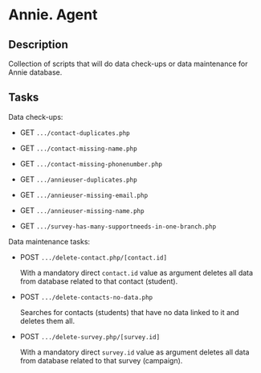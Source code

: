 # Annie. Agent

## Description

Collection of scripts that will do data check-ups or data maintenance for Annie database.

## Tasks

Data check-ups:

 - GET `.../contact-duplicates.php`

 - GET `.../contact-missing-name.php`

 - GET `.../contact-missing-phonenumber.php`

 - GET `.../annieuser-duplicates.php`

 - GET `.../annieuser-missing-email.php`

 - GET `.../annieuser-missing-name.php`

 - GET `.../survey-has-many-supportneeds-in-one-branch.php`


Data maintenance tasks:

- POST `.../delete-contact.php/[contact.id]`

  With a mandatory direct `contact.id` value as argument deletes all data from database related to that contact (student).
  
- POST `.../delete-contacts-no-data.php`

  Searches for contacts (students) that have no data linked to it and deletes them all.

- POST `.../delete-survey.php/[survey.id]`

  With a mandatory direct `survey.id` value as argument deletes all data from database related to that survey (campaign).
